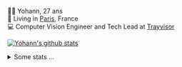 <p>
  👨🏻 <bold>Yohann</bold>, 27 ans<br/>
  💼 Living in <a href="https://www.google.com/maps?q=paris">Paris</a>, France<br/>
  💻 Computer Vision Engineer and Tech Lead at <a href="https://trayvisor.com/">Trayvisor</a><br/>
</p>

<a href="https://github.com/anuraghazra/github-readme-stats"><img align="center" src="https://github-readme-stats-go94hl40s-yohann84l.vercel.app//api?username=yohann84L&show_icons=true&include_all_commits=true" alt="Yohann's github stats" /> </a>


<details>
  <summary>Some stats ...</summary><br/>
  

<!--START_SECTION:waka-->
![Code Time](http://img.shields.io/badge/Code%20Time-302%20hrs%2046%20mins-blue)

![Profile Views](http://img.shields.io/badge/Profile%20Views-0-blue)

**🐱 My GitHub Data** 

> 🏆 1,568 Contributions in the Year 2022
 > 
> 📦 440.5 kB Used in GitHub's Storage 
 > 
> 🚫 Not Opted to Hire
 > 
> 📜 24 Public Repositories 
 > 
> 🔑 21 Private Repositories  
 > 
**I'm an Early 🐤** 

```text
🌞 Morning    292 commits    ████████░░░░░░░░░░░░░░░░░   33.3% 
🌆 Daytime    485 commits    █████████████░░░░░░░░░░░░   55.3% 
🌃 Evening    98 commits     ██░░░░░░░░░░░░░░░░░░░░░░░   11.17% 
🌙 Night      2 commits      ░░░░░░░░░░░░░░░░░░░░░░░░░   0.23%

```
📅 **I'm Most Productive on Tuesday** 

```text
Monday       133 commits    ███░░░░░░░░░░░░░░░░░░░░░░   15.17% 
Tuesday      198 commits    █████░░░░░░░░░░░░░░░░░░░░   22.58% 
Wednesday    171 commits    █████░░░░░░░░░░░░░░░░░░░░   19.5% 
Thursday     171 commits    █████░░░░░░░░░░░░░░░░░░░░   19.5% 
Friday       188 commits    █████░░░░░░░░░░░░░░░░░░░░   21.44% 
Saturday     13 commits     ░░░░░░░░░░░░░░░░░░░░░░░░░   1.48% 
Sunday       3 commits      ░░░░░░░░░░░░░░░░░░░░░░░░░   0.34%

```


📊 **This Week I Spent My Time On** 

```text
⌚︎ Time Zone: Europe/Paris

💬 Programming Languages: 
JavaScript               14 hrs 31 mins      ███████████████░░░░░░░░░░   61.29% 
Python                   6 hrs 16 mins       ██████░░░░░░░░░░░░░░░░░░░   26.45% 
YAML                     45 mins             ░░░░░░░░░░░░░░░░░░░░░░░░░   3.2% 
Jupyter                  39 mins             ░░░░░░░░░░░░░░░░░░░░░░░░░   2.78% 
HTTP Request             38 mins             ░░░░░░░░░░░░░░░░░░░░░░░░░   2.7%

🔥 Editors: 
WebStorm                 14 hrs 46 mins      ███████████████░░░░░░░░░░   62.33% 
PyCharm                  8 hrs 52 mins       █████████░░░░░░░░░░░░░░░░   37.43% 
VS Code                  3 mins              ░░░░░░░░░░░░░░░░░░░░░░░░░   0.24%

💻 Operating System: 
Mac                      23 hrs 41 mins      █████████████████████████   100.0%

```

**I Mostly Code in Python** 

```text
Python                   18 repos            ██████████████░░░░░░░░░░░   56.25% 
Java                     6 repos             ████░░░░░░░░░░░░░░░░░░░░░   18.75% 
JavaScript               2 repos             █░░░░░░░░░░░░░░░░░░░░░░░░   6.25% 
R                        2 repos             █░░░░░░░░░░░░░░░░░░░░░░░░   6.25% 
HTML                     1 repo              ░░░░░░░░░░░░░░░░░░░░░░░░░   3.12%

```



 Last Updated on 12/12/2022 01:45:31 UTC
<!--END_SECTION:waka-->
